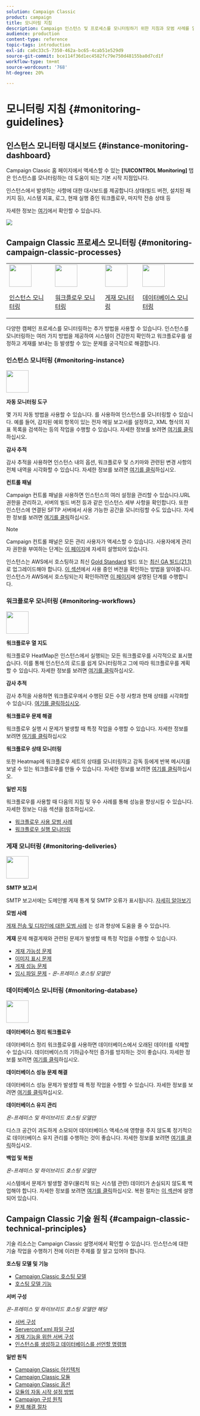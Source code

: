 ```yaml
---
solution: Campaign Classic
product: campaign
title: 모니터링 지침
description: Campaign 인스턴스 및 프로세스를 모니터링하기 위한 지침과 모범 사례를 알아봅니다.
audience: production
content-type: reference
topic-tags: introduction
exl-id: ca0c33c5-7350-462a-bc65-4cab51e529d9
source-git-commit: bce114f36d1ec4582fc79e750d48155ba0d7cd1f
workflow-type: tm+mt
source-wordcount: '768'
ht-degree: 20%

---
```


# 모니터링 지침 {#monitoring-guidelines}

## 인스턴스 모니터링 대시보드 {#instance-monitoring-dashboard}

Campaign Classic 홈 페이지에서 액세스할 수 있는 **[!UICONTROL Monitoring]** 탭은 인스턴스를 모니터링하는 데 도움이 되는 기본 시작 지점입니다.

인스턴스에서 발생하는 사항에 대한 대시보드를 제공합니다.상태(빌드 버전, 설치된 패키지 등), 시스템 지표, 로그, 현재 실행 중인 워크플로우, 마지막 전송 상태 등

자세한 정보는 [여기](../../production/using/monitoring-processes.md)에서 확인할 수 있습니다.

![](assets/monitoring_tab.png)

## Campaign Classic 프로세스 모니터링 {#monitoring-campaign-classic-processes}

<table>
<tr><td><img src="assets/do-not-localize/icon_system.svg" width="60px"><p><a href="#monitoring-instance">인스턴스 모니터링</a></p></td>
<td><img src="assets/do-not-localize/icon_workflows.svg" width="60px"><p><a href="#moniroting-workflows">워크플로우 모니터링</a></p></td>
<td><img src="assets/do-not-localize/icon_send.svg" width="60px"><p><a href="#monitoring-deliveries">게재 모니터링</a></p></td>
<td><img src="assets/do-not-localize/icon_database.svg" width="60px"><p><a href="#monitoring-database">데이터베이스 모니터링</a></p></td></tr>
</table>

다양한 캠페인 프로세스를 모니터링하는 추가 방법을 사용할 수 있습니다. 인스턴스를 모니터링하는 여러 가지 방법을 제공하여 시스템이 건강한지 확인하고 워크플로우를 설정하고 게재를 보내는 등 발생할 수 있는 문제를 궁극적으로 해결합니다.

### 인스턴스 모니터링 {#monitoring-instance}

<img src="assets/do-not-localize/icon_system.svg" width="60px">

**자동 모니터링 도구**

몇 가지 자동 방법을 사용할 수 있습니다. 를 사용하여 인스턴스를 모니터링할 수 있습니다. 예를 들어, 감지된 예외 항목이 있는 전자 메일 보고서를 설정하고, XML 형식의 지표 목록을 검색하는 등의 작업을 수행할 수 있습니다. 자세한 정보를 보려면 [여기를 클릭](../../production/using/monitoring-processes.md#automatic-monitoring)하십시오.

**감사 추적**

감사 추적을 사용하면 인스턴스 내의 옵션, 워크플로우 및 스키마와 관련된 변경 사항의 전체 내역을 시각화할 수 있습니다. 자세한 정보를 보려면 [여기를 클릭](../../production/using/audit-trail.md)하십시오.

**컨트롤 패널**

Campaign 컨트롤 패널을 사용하면 인스턴스의 여러 설정을 관리할 수 있습니다.URL 권한을 관리하고, 서버의 빌드 버전 등과 같은 인스턴스 세부 사항을 확인합니다. 또한 인스턴스에 연결된 SFTP 서버에서 사용 가능한 공간을 모니터링할 수도 있습니다. 자세한 정보를 보려면 [여기를 클릭](https://experienceleague.adobe.com/docs/control-panel/using/control-panel-home.html)하십시오.

>[!NOTE]
>
>Campaign 컨트롤 패널은 모든 관리 사용자가 액세스할 수 있습니다. 사용자에게 관리자 권한을 부여하는 단계는 [이 페이지](https://experienceleague.adobe.com/docs/control-panel/using/discover-control-panel/managing-permissions.html?lang=ko#discover-control-panel)에 자세히 설명되어 있습니다.
>
>인스턴스는 AWS에서 호스팅하고 최신 [Gold Standard](../../rn/using/gs-overview.md) 빌드 또는 [최신 GA 빌드(21.1)](../../rn/using/latest-release.md)로 업그레이드해야 합니다. [이 섹션](../../platform/using/launching-adobe-campaign.md#getting-your-campaign-version)에서 사용 중인 버전을 확인하는 방법을 알아봅니다. 인스턴스가 AWS에서 호스팅되는지 확인하려면 [이 페이지](https://experienceleague.adobe.com/docs/control-panel/using/faq.html)에 설명된 단계를 수행합니다.

### 워크플로우 모니터링 {#monitoring-workflows}

<img src="assets/do-not-localize/icon_workflows.svg" width="60px">

**워크플로우 열 지도**

워크플로우 HeatMap은 인스턴스에서 실행되는 모든 워크플로우를 시각적으로 표시했습니다. 이를 통해 인스턴스의 로드를 쉽게 모니터링하고 그에 따라 워크플로우를 계획할 수 있습니다. 자세한 정보를 보려면 [여기를 클릭](../../workflow/using/heatmap.md)하십시오.

**감사 추적**

감사 추적을 사용하면 워크플로우에서 수행된 모든 수정 사항과 현재 상태를 시각화할 수 있습니다. [여기를 클릭하십시오](../../production/using/audit-trail.md).

**워크플로우 문제 해결**

워크플로우 실행 시 문제가 발생할 때 특정 작업을 수행할 수 있습니다. 자세한 정보를 보려면 [여기를 클릭](../../production/using/workflow-execution.md)하십시오

**워크플로우 상태 모니터링**

또한 Heatmap에 워크플로우 세트의 상태를 모니터링하고 감독 등에게 반복 메시지를 보낼 수 있는 워크플로우를 만들 수 있습니다. 자세한 정보를 보려면 [여기를 클릭](../../workflow/using/supervising-workflows.md)하십시오.

**일반 지침**

워크플로우를 사용할 때 다음의 지침 및 우수 사례를 통해 성능을 향상시킬 수 있습니다. 자세한 정보는 다음 섹션을 참조하십시오.
* [워크플로우 사용 모범 사례](../../workflow/using/workflow-best-practices.md)
* [워크플로우 실행 모니터링](../../workflow/using/monitoring-workflow-execution.md)

### 게재 모니터링 {#monitoring-deliveries}

<img src="assets/do-not-localize/icon_send.svg" width="60px">

**SMTP 보고서**

SMTP 보고서에는 도메인별 게재 통계 및 SMTP 오류가 표시됩니다. [자세히 알아보기](../../production/using/monitoring-processes.md)

**모범 사례**

[게재 전송 및 디자인에 대한 모범 사례](../../delivery/using/delivery-best-practices.md) 는 성과 향상에 도움을 줄 수 있습니다.

**게재**
문제 해결게재와 관련된 문제가 발생할 때 특정 작업을 수행할 수 있습니다.
* [게재 가능성 문제](../../production/using/performance-and-throughput-issues.md#deliverability_issues)
* [이미지 표시 문제](../../production/using/image-display-issues.md)
* [게재 성능 문제](../../delivery/using/delivery-performances.md)
* [임시 파일 문제](../../production/using/temporary-files.md)  -  *온-프레미스 호스팅 모델만*

### 데이터베이스 모니터링 {#monitoring-database}

<img src="assets/do-not-localize/icon_database.svg" width="60px">

**데이터베이스 정리 워크플로우**

데이터베이스 정리 워크플로우를 사용하면 데이터베이스에서 오래된 데이터를 삭제할 수 있습니다. 데이터베이스의 기하급수적인 증가를 방지하는 것이 좋습니다. 자세한 정보를 보려면 [여기를 클릭](../../production/using/database-cleanup-workflow.md)하십시오.

**데이터베이스 성능 문제 해결**

데이터베이스 성능 문제가 발생할 때 특정 작업을 수행할 수 있습니다. 자세한 정보를 보려면 [여기를 클릭](../../production/using/database-performances.md)하십시오.

**데이터베이스 유지 관리**

*온-프레미스 및 하이브리드 호스팅 모델만*

디스크 공간이 과도하게 소모되어 데이터베이스 액세스에 영향을 주지 않도록 정기적으로 데이터베이스 유지 관리를 수행하는 것이 좋습니다. 자세한 정보를 보려면 [여기를 클릭](../../production/using/recommendations.md)하십시오.

**백업 및 복원**

*온-프레미스 및 하이브리드 호스팅 모델만*

시스템에서 문제가 발생할 경우(물리적 또는 시스템 관련) 데이터가 손실되지 않도록 백업해야 합니다. 자세한 정보를 보려면 [여기를 클릭](../../production/using/backup.md)하십시오. 복원 절차는 [이 섹션](../../production/using/restoration.md)에 설명되어 있습니다.

## Campaign Classic 기술 원칙 {#campaign-classic-technical-principles}

기술 리소스는 Campaign Classic 설명서에서 확인할 수 있습니다. 인스턴스에 대한 기술 작업을 수행하기 전에 이러한 주제를 잘 알고 있어야 합니다.

**호스팅 모델 및 기능**

* [Campaign Classic 호스팅 모델](../../installation/using/hosting-models.md)
* [호스팅 모델 기능](../../installation/using/capability-matrix.md)

**서버 구성**

*온-프레미스 및 하이브리드 호스팅 모델만 해당*

* [서버 구성](../../installation/using/configuring-campaign-server.md)
* [Serverconf.xml 파일 구성](../../installation/using/the-server-configuration-file.md)
* [게재 기능을 위한 서버 구성](../../installation/using/email-deliverability.md)
* [인스턴스를 생성하고 데이터베이스를 선언할 명령행](../../installation/using/command-lines.md)

**일반 원칙**

* [Campaign Classic 아키텍처](../../production/using/general-architecture.md)
* [Campaign Classic 모듈](../../production/using/operating-principle.md)
* [Campaign Classic 옵션](../../installation/using/configuring-campaign-options.md)
* [모듈의 자동 시작 설정 방법](../../production/using/administration.md)
* [Campaign 구성 원칙](../../production/using/configuration-principle.md)
* [문제 해결 절차](../../production/using/performance-and-throughput-issues.md)
